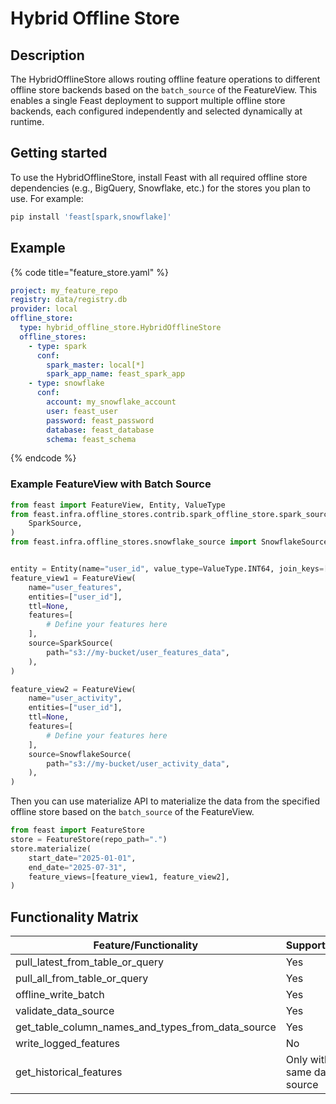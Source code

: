 # Hybrid Offline Store

## Description
The HybridOfflineStore allows routing offline feature operations to different offline store backends based on the `batch_source` of the FeatureView. This enables a single Feast deployment to support multiple offline store backends, each configured independently and selected dynamically at runtime.

## Getting started
To use the HybridOfflineStore, install Feast with all required offline store dependencies (e.g., BigQuery, Snowflake, etc.) for the stores you plan to use. For example:

```bash
pip install 'feast[spark,snowflake]'
```

## Example

{% code title="feature_store.yaml" %}
```yaml
project: my_feature_repo
registry: data/registry.db
provider: local
offline_store:
  type: hybrid_offline_store.HybridOfflineStore
  offline_stores:
    - type: spark
      conf:
        spark_master: local[*]
        spark_app_name: feast_spark_app
    - type: snowflake
      conf:
        account: my_snowflake_account
        user: feast_user
        password: feast_password
        database: feast_database
        schema: feast_schema
```
{% endcode %}

### Example FeatureView with Batch Source
```python
from feast import FeatureView, Entity, ValueType
from feast.infra.offline_stores.contrib.spark_offline_store.spark_source import (
    SparkSource,
)
from feast.infra.offline_stores.snowflake_source import SnowflakeSource


entity = Entity(name="user_id", value_type=ValueType.INT64, join_keys=["user_id"])
feature_view1 = FeatureView(
    name="user_features",
    entities=["user_id"],
    ttl=None,
    features=[
        # Define your features here
    ],
    source=SparkSource(
        path="s3://my-bucket/user_features_data",
    ),
)

feature_view2 = FeatureView(
    name="user_activity",
    entities=["user_id"],
    ttl=None,
    features=[
        # Define your features here
    ],
    source=SnowflakeSource(
        path="s3://my-bucket/user_activity_data",
    ),
)

```

Then you can use materialize API to materialize the data from the specified offline store based on the `batch_source` of the FeatureView.

```python
from feast import FeatureStore
store = FeatureStore(repo_path=".")
store.materialize(
    start_date="2025-01-01",
    end_date="2025-07-31",
    feature_views=[feature_view1, feature_view2],
)
```

## Functionality Matrix
| Feature/Functionality                             | Supported                  |
|---------------------------------------------------|----------------------------|
| pull_latest_from_table_or_query                   | Yes                        |
| pull_all_from_table_or_query                      | Yes                        |
| offline_write_batch                               | Yes                        |
| validate_data_source                              | Yes                        |
| get_table_column_names_and_types_from_data_source | Yes                        |
| write_logged_features                             | No                         |
| get_historical_features                           | Only with same data source |
